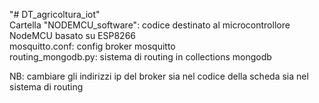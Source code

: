 "# DT_agricoltura_iot"   
Cartella "NODEMCU_software": codice destinato al microcontrollore NodeMCU basato su ESP8266  
mosquitto.conf: config broker mosquitto  
routing_mongodb.py: sistema di routing in collections mongodb  

NB: cambiare gli indirizzi ip del broker sia nel codice della scheda sia nel sistema di routing  
